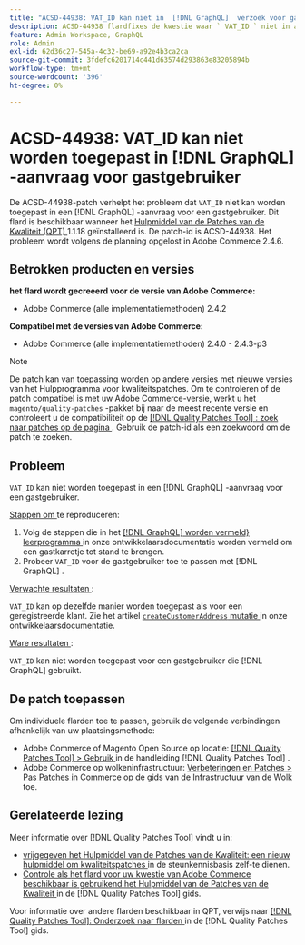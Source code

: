 ```yaml
---
title: "ACSD-44938: VAT_ID kan niet in  [!DNL GraphQL]  verzoek voor gastgebruiker worden toegepast"
description: ACSD-44938 flardfixes de kwestie waar ` VAT_ID ` niet in a  [!DNL GraphQL]  verzoek voor een gastgebruiker kan worden toegepast. Deze patch is beschikbaar wanneer [Quality Patches Tool (QPT)] (https://experienceleague.adobe.com/en/docs/commerce-knowledge-base/kb/announcements/commerce-announcements/magento-quality-patches-released-new-tool-to-self-serve-quality-patches) 1.1.18 is geïnstalleerd. De patch-id is ACSD-44938. Het probleem wordt volgens de planning opgelost in Adobe Commerce 2.4.6.
feature: Admin Workspace, GraphQL
role: Admin
exl-id: 62d36c27-545a-4c32-be69-a92e4b3ca2ca
source-git-commit: 3fdefc6201714c441d63574d293863e83205894b
workflow-type: tm+mt
source-wordcount: '396'
ht-degree: 0%

---
```


# ACSD-44938: VAT_ID kan niet worden toegepast in [!DNL GraphQL] -aanvraag voor gastgebruiker

De ACSD-44938-patch verhelpt het probleem dat `VAT_ID` niet kan worden toegepast in een [!DNL GraphQL] -aanvraag voor een gastgebruiker. Dit flard is beschikbaar wanneer het [ Hulpmiddel van de Patches van de Kwaliteit (QPT) ](https://experienceleague.adobe.com/en/docs/commerce-knowledge-base/kb/announcements/commerce-announcements/magento-quality-patches-released-new-tool-to-self-serve-quality-patches) 1.1.18 geïnstalleerd is. De patch-id is ACSD-44938. Het probleem wordt volgens de planning opgelost in Adobe Commerce 2.4.6.

## Betrokken producten en versies

**het flard wordt gecreeerd voor de versie van Adobe Commerce:**

* Adobe Commerce (alle implementatiemethoden) 2.4.2

**Compatibel met de versies van Adobe Commerce:**

* Adobe Commerce (alle implementatiemethoden) 2.4.0 - 2.4.3-p3

>[!NOTE]
>
>De patch kan van toepassing worden op andere versies met nieuwe versies van het Hulpprogramma voor kwaliteitspatches. Om te controleren of de patch compatibel is met uw Adobe Commerce-versie, werkt u het `magento/quality-patches` -pakket bij naar de meest recente versie en controleert u de compatibiliteit op de [[!DNL Quality Patches Tool] : zoek naar patches op de pagina ](https://experienceleague.adobe.com/en/docs/commerce-knowledge-base/kb/announcements/commerce-announcements/magento-quality-patches-released-new-tool-to-self-serve-quality-patches) . Gebruik de patch-id als een zoekwoord om de patch te zoeken.

## Probleem

`VAT_ID` kan niet worden toegepast in een [!DNL GraphQL] -aanvraag voor een gastgebruiker.

<u> Stappen om </u> te reproduceren:

1. Volg de stappen die in het [[!DNL GraphQL]  worden vermeld} leerprogramma ](https://developer.adobe.com/commerce/webapi/graphql/tutorials/checkout/) in onze ontwikkelaarsdocumentatie worden vermeld om een gastkarretje tot stand te brengen.
1. Probeer `VAT_ID` voor de gastgebruiker toe te passen met [!DNL GraphQL] .

<u> Verwachte resultaten </u>:

`VAT_ID` kan op dezelfde manier worden toegepast als voor een geregistreerde klant. Zie het artikel [`createCustomerAddress` mutatie ](https://developer.adobe.com/commerce/webapi/graphql/schema/customer/mutations/create-address/) in onze ontwikkelaarsdocumentatie.

<u> Ware resultaten </u>:

`VAT_ID` kan niet worden toegepast voor een gastgebruiker die [!DNL GraphQL] gebruikt.

## De patch toepassen

Om individuele flarden toe te passen, gebruik de volgende verbindingen afhankelijk van uw plaatsingsmethode:

* Adobe Commerce of Magento Open Source op locatie: [[!DNL Quality Patches Tool]  > Gebruik ](/help/tools/quality-patches-tool/usage.md) in de handleiding [!DNL Quality Patches Tool] .
* Adobe Commerce op wolkeninfrastructuur: [ Verbeteringen en Patches > Pas Patches ](https://experienceleague.adobe.com/docs/commerce-cloud-service/user-guide/develop/upgrade/apply-patches.html) in Commerce op de gids van de Infrastructuur van de Wolk toe.

## Gerelateerde lezing

Meer informatie over [!DNL Quality Patches Tool] vindt u in:

* [ vrijgegeven het Hulpmiddel van de Patches van de Kwaliteit: een nieuw hulpmiddel om kwaliteitspatches ](https://experienceleague.adobe.com/en/docs/commerce-knowledge-base/kb/announcements/commerce-announcements/magento-quality-patches-released-new-tool-to-self-serve-quality-patches) in de steunkennisbasis zelf-te dienen.
* [ Controle als het flard voor uw kwestie van Adobe Commerce beschikbaar is gebruikend het Hulpmiddel van de Patches van de Kwaliteit ](/help/tools/quality-patches-tool/patches-available-in-qpt/check-patch-for-magento-issue-with-magento-quality-patches.md) in de [!DNL Quality Patches Tool] gids.

Voor informatie over andere flarden beschikbaar in QPT, verwijs naar [[!DNL Quality Patches Tool]: Onderzoek naar flarden ](https://experienceleague.adobe.com/tools/commerce-quality-patches/index.html) in de [!DNL Quality Patches Tool] gids.
